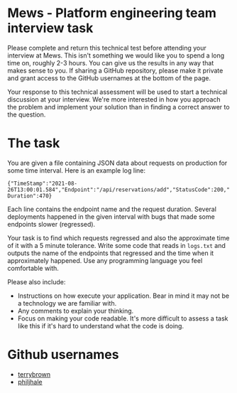 # Mews - Platform engineering team interview task

Please complete and return this technical test before attending your interview at Mews. This isn't something we would like you to spend a long time on, roughly 2-3 hours. You can give us the results in any way that makes sense to you. If sharing a GitHub repository, please make it private and grant access to the GitHub usernames at the bottom of the page.

Your response to this technical assessment will be used to start a technical discussion at your interview. We're more interested in how you approach the problem and implement your solution than in finding a correct answer to the question.

# The task 

You are given a file containing JSON data about requests on production for some time interval. Here is an example log line:

`{"TimeStamp":"2021-08-26T13:00:01.584","Endpoint":"/api/reservations/add","StatusCode":200,"Duration":470}`

Each line contains the endpoint name and the request duration. Several deployments happened in the given interval with bugs that made some endpoints slower (regressed).

Your task is to find which requests regressed and also the approximate time of it with a 5 minute tolerance. Write some code that reads in `logs.txt` and outputs the name of the endpoints that regressed and the time when it approximately happened. Use any programming language you feel comfortable with.

Please also include:
* Instructions on how execute your application. Bear in mind it may not be a technology we are familiar with.
* Any comments to explain your thinking.
* Focus on making your code readable. It's more difficult to assess a task like this if it's hard to understand what the code is doing.

# Github usernames
- [terrybrown](https://github.com/terrybrown)
- [philjhale](https://github.com/philjhale)

